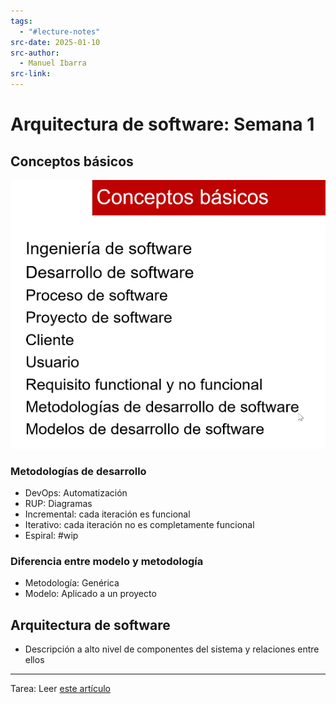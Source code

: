 ```yaml
---
tags:
  - "#lecture-notes"
src-date: 2025-01-10
src-author:
  - Manuel Ibarra
src-link:
---
```

# Arquitectura de software: Semana 1

## Conceptos básicos

![](../../utilities/attachments/Pasted%20image%2020250110190331.png)

### Metodologías de desarrollo

- DevOps: Automatización
- RUP: Diagramas
- Incremental: cada iteración es funcional
- Iterativo: cada iteración no es completamente funcional
- Espiral: #wip

### Diferencia entre modelo y metodología

- Metodología: Genérica
- Modelo: Aplicado a un proyecto

## Arquitectura de software

- Descripción a alto nivel de componentes del sistema y relaciones entre ellos

---

Tarea: Leer [este artículo](../articles/pdf/CHAOSReport2015-Final.pdf)
